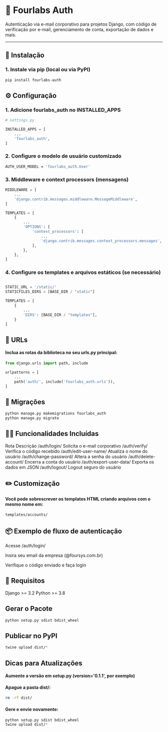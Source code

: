 # 🔐 Fourlabs Auth

Autenticação via e-mail corporativo para projetos Django, com código de verificação por e-mail, gerenciamento de conta, exportação de dados e mais.

---

## 🚀 Instalação

### 1. Instale via pip (local ou via PyPI)

```bash
pip install fourlabs-auth
```

## ⚙️ Configuração

### 1. Adicione fourlabs_auth no INSTALLED_APPS

```python
# settings.py

INSTALLED_APPS = [
    ...
    'fourlabs_auth',
]
```


### 2. Configure o modelo de usuário customizado

```bash
AUTH_USER_MODEL = 'fourlabs_auth.User'
```

### 3. Middleware e context processors (mensagens)

```python
MIDDLEWARE = [
    ...
    'django.contrib.messages.middleware.MessageMiddleware',
]

TEMPLATES = [
    {
        ...
        'OPTIONS': {
            'context_processors': [
                ...
                'django.contrib.messages.context_processors.messages',
            ],
        },
    },
]

```


### 4. Configure os templates e arquivos estáticos (se necessário)

```python

STATIC_URL = '/static/'
STATICFILES_DIRS = [BASE_DIR / "static"]

TEMPLATES = [
    {
        ...
        'DIRS': [BASE_DIR / "templates"],
    }
]


```

## 🔗 URLs

#### Inclua as rotas da biblioteca no seu urls.py principal:

```python
from django.urls import path, include

urlpatterns = [
    ...
    path('auth/', include('fourlabs_auth.urls')),
]

```

## 💾 Migrações

```bash
python manage.py makemigrations fourlabs_auth
python manage.py migrate
```


## 🧑‍💼 Funcionalidades Incluídas

Rota	Descrição
/auth/login/	Solicita o e-mail corporativo
/auth/verify/	Verifica o código recebido
/auth/edit-user-name/	Atualiza o nome do usuário
/auth/change-password/	Altera a senha do usuário
/auth/delete-account/	Encerra a conta do usuário
/auth/export-user-data/	Exporta os dados em JSON
/auth/logout/	Logout seguro do usuário


## ✏️ Customização
#### Você pode sobrescrever os templates HTML criando arquivos com o mesmo nome em:

```bash
templates/accounts/
```

## 📦 Exemplo de fluxo de autenticação

Acesse /auth/login/

Insira seu email da empresa (@foursys.com.br)

Verifique o código enviado e faça login


## 🧪 Requisitos

Django >= 3.2
Python >= 3.8

## Gerar o Pacote

```bash
python setup.py sdist bdist_wheel
```

## Publicar no PyPI

```bash
twine upload dist/*
```


## Dicas para Atualizações

#### Aumente a versão em setup.py (version='0.1.1', por exemplo)

#### Apague a pasta dist/:

```bash
rm -rf dist/
```

#### Gere e envie novamente:

```bash
python setup.py sdist bdist_wheel
twine upload dist/*
```
